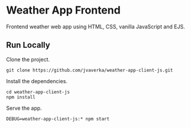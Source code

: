 # Weather App Frontend

Frontend weather web app using HTML, CSS, vanilla JavaScript and EJS.

## Run Locally

Clone the project.

```shell
git clone https://github.com/jvaverka/weather-app-client-js.git
```

Install the dependencies.

```shell
cd weather-app-client-js
npm install
```

Serve the app.

```shell
DEBUG=weather-app-client-js:* npm start
```

